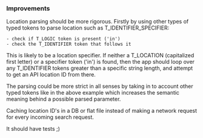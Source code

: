 ### Improvements

Location parsing should be more rigorous. Firstly by using other types of typed tokens to parse location such as T_IDENTIFIER_SPECIFIER:

    - check if T_LOGIC token is present ('in')
    - check the T_IDENTIFIER token that follows it
    
This is likely to be a location specifier. If neither a T_LOCATION (capitalized first letter) or a specifier token ('in') is found, then the 
app should loop over any T_IDENTIFIER tokens greater than a specific string length, and attempt to get an API location ID from there. 

The parsing could be more strict in all senses by taking in to account other typed tokens like in the above example which increases the 
semantic meaning behind a possible parsed parameter.

Caching location ID's in a DB or flat file instead of making a network request for every incoming search request.

It should have tests ;) 
